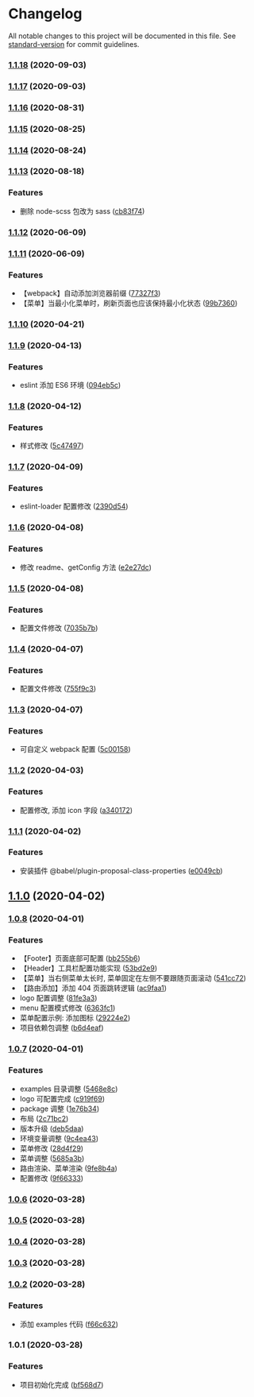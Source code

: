 # Changelog

All notable changes to this project will be documented in this file. See [standard-version](https://github.com/conventional-changelog/standard-version) for commit guidelines.

### [1.1.18](https://github.com/qianyin925/qy-create-react/compare/v1.1.17...v1.1.18) (2020-09-03)

### [1.1.17](https://github.com/qianyin925/qy-create-react/compare/v1.1.16...v1.1.17) (2020-09-03)

### [1.1.16](https://github.com/qianyin925/qy-create-react/compare/v1.1.15...v1.1.16) (2020-08-31)

### [1.1.15](https://github.com/qianyin925/qy-create-react/compare/v1.1.14...v1.1.15) (2020-08-25)

### [1.1.14](https://github.com/qianyin925/qy-create-react/compare/v1.1.13...v1.1.14) (2020-08-24)

### [1.1.13](https://github.com/qianyin925/qy-create-react/compare/v1.1.12...v1.1.13) (2020-08-18)


### Features

* 删除 node-scss 包改为 sass ([cb83f74](https://github.com/qianyin925/qy-create-react/commit/cb83f7459ba70c1c87800e52fb1607bf3550d42a))

### [1.1.12](https://github.com/qianyin925/qy-create-react/compare/v1.1.11...v1.1.12) (2020-06-09)

### [1.1.11](https://github.com/qianyin925/qy-create-react/compare/v1.1.10...v1.1.11) (2020-06-09)


### Features

* 【webpack】自动添加浏览器前缀 ([77327f3](https://github.com/qianyin925/qy-create-react/commit/77327f30c55d761cacfe9dcfe0d1298a5921fa90))
* 【菜单】当最小化菜单时，刷新页面也应该保持最小化状态 ([99b7360](https://github.com/qianyin925/qy-create-react/commit/99b7360d527df734fb3bc5a1c8fe13ea71fe5b9d))

### [1.1.10](https://github.com/qianyin925/qy-create-react/compare/v1.1.9...v1.1.10) (2020-04-21)

### [1.1.9](https://github.com/qianyin925/qy-create-react/compare/v1.1.8...v1.1.9) (2020-04-13)


### Features

* eslint 添加 ES6 环境 ([094eb5c](https://github.com/qianyin925/qy-create-react/commit/094eb5c3051f68370572dc58ec1e942fb062b3bf))

### [1.1.8](https://github.com/qianyin925/qy-create-react/compare/v1.1.7...v1.1.8) (2020-04-12)


### Features

* 样式修改 ([5c47497](https://github.com/qianyin925/qy-create-react/commit/5c474974ba526b28c8e656b5dc8e0b0d58fba51e))

### [1.1.7](https://github.com/qianyin925/qy-create-react/compare/v1.1.6...v1.1.7) (2020-04-09)


### Features

* eslint-loader 配置修改 ([2390d54](https://github.com/qianyin925/qy-create-react/commit/2390d546569dcb89f8a8ba22fa2836fee69d8c3f))

### [1.1.6](https://github.com/qianyin925/qy-create-react/compare/v1.1.5...v1.1.6) (2020-04-08)


### Features

* 修改 readme、getConfig 方法 ([e2e27dc](https://github.com/qianyin925/qy-create-react/commit/e2e27dc5a136e434e374e054bfac8fda77632c17))

### [1.1.5](https://github.com/qianyin925/qy-create-react/compare/v1.1.4...v1.1.5) (2020-04-08)


### Features

* 配置文件修改 ([7035b7b](https://github.com/qianyin925/qy-create-react/commit/7035b7bf3dc787642b6215807b018d6a2f4d5fd4))

### [1.1.4](https://github.com/qianyin925/qy-create-react/compare/v1.1.3...v1.1.4) (2020-04-07)


### Features

* 配置文件修改 ([755f9c3](https://github.com/qianyin925/qy-create-react/commit/755f9c3c329821b5e8c2e148c6b842369adf4d3b))

### [1.1.3](https://github.com/qianyin925/qy-create-react/compare/v1.1.2...v1.1.3) (2020-04-07)


### Features

* 可自定义 webpack 配置 ([5c00158](https://github.com/qianyin925/qy-create-react/commit/5c00158e7e818ce7c9cce685d4dce4fd8783a817))

### [1.1.2](https://github.com/qianyin925/qy-create-react/compare/v1.1.1...v1.1.2) (2020-04-03)


### Features

* 配置修改, 添加 icon 字段 ([a340172](https://github.com/qianyin925/qy-create-react/commit/a340172405c21811c2ad6b35fe9df0b08b15fdc2))

### [1.1.1](https://github.com/qianyin925/qy-create-react/compare/v1.1.0...v1.1.1) (2020-04-02)


### Features

* 安装插件 @babel/plugin-proposal-class-properties ([e0049cb](https://github.com/qianyin925/qy-create-react/commit/e0049cb7d05594a2d6a7178fa51e3ebbb0a857dd))

## [1.1.0](https://github.com/qianyin925/qy-create-react/compare/v1.0.8...v1.1.0) (2020-04-02)

### [1.0.8](https://github.com/qianyin925/qy-create-react/compare/v1.0.7...v1.0.8) (2020-04-01)


### Features

* 【Footer】页面底部可配置 ([bb255b6](https://github.com/qianyin925/qy-create-react/commit/bb255b6b59e539f7eb2ab8c7da680df2f975eb6e))
* 【Header】工具栏配置功能实现 ([53bd2e9](https://github.com/qianyin925/qy-create-react/commit/53bd2e9f730d372623d7ec7a7d85e43c8216fa2f))
* 【菜单】当右侧菜单太长时, 菜单固定在左侧不要跟随页面滚动 ([541cc72](https://github.com/qianyin925/qy-create-react/commit/541cc724163570c4b3ea57c8253883cd87964afb))
* 【路由添加】添加 404 页面跳转逻辑 ([ac9faa1](https://github.com/qianyin925/qy-create-react/commit/ac9faa184096b87ab9d0cfd3b9347ac067756949))
* logo 配置调整 ([81fe3a3](https://github.com/qianyin925/qy-create-react/commit/81fe3a38f10c3a10b4e2d4d134744680206806e9))
* menu 配置模式修改 ([6363fc1](https://github.com/qianyin925/qy-create-react/commit/6363fc1dd93321409eadb114620c3c6da08f4266))
* 菜单配置示例: 添加图标 ([29224e2](https://github.com/qianyin925/qy-create-react/commit/29224e2fe24b90744aedbf3bc1a93efbfafb7217))
* 项目依赖包调整 ([b6d4eaf](https://github.com/qianyin925/qy-create-react/commit/b6d4eaffc4b7bb83551cf6074d254ebc409c90cd))

### [1.0.7](https://github.com/qianyin925/qy-create-react/compare/v1.0.6...v1.0.7) (2020-04-01)


### Features

* examples 目录调整 ([5468e8c](https://github.com/qianyin925/qy-create-react/commit/5468e8c4b5a6820fadaf34f03e327f07e0f3c5e6))
* logo 可配置完成 ([c919f69](https://github.com/qianyin925/qy-create-react/commit/c919f694d2628bb681e72200962ad470fa4241dd))
* package 调整 ([1e76b34](https://github.com/qianyin925/qy-create-react/commit/1e76b34ef447be790c0d0caed159ea567a60da70))
* 布局 ([2c71bc2](https://github.com/qianyin925/qy-create-react/commit/2c71bc2a2cef4da417ecb5bb02f8f9139a6695e9))
* 版本升级 ([deb5daa](https://github.com/qianyin925/qy-create-react/commit/deb5daa96a35f307ba12754d0d8959f8091f347f))
* 环境变量调整 ([9c4ea43](https://github.com/qianyin925/qy-create-react/commit/9c4ea43714ffe754217d4716474b0fc2d93ccf82))
* 菜单修改 ([28d4f29](https://github.com/qianyin925/qy-create-react/commit/28d4f29b2045d52ef238f270460fc2e6bb33a49b))
* 菜单调整 ([5685a3b](https://github.com/qianyin925/qy-create-react/commit/5685a3b13d2ba8fea521be889d02579764b3ac0e))
* 路由渲染、菜单渲染 ([9fe8b4a](https://github.com/qianyin925/qy-create-react/commit/9fe8b4a05a20f22c5c45a0376e4f088fba167647))
* 配置修改 ([9f66333](https://github.com/qianyin925/qy-create-react/commit/9f663337dbe805a411b33bf7332168c9a9f5a418))

### [1.0.6](https://github.com/qianyin925/qy-create-react/compare/v1.0.5...v1.0.6) (2020-03-28)

### [1.0.5](https://github.com/qianyin925/qy-create-react/compare/v1.0.4...v1.0.5) (2020-03-28)

### [1.0.4](https://github.com/qianyin925/qy-create-react/compare/v1.0.3...v1.0.4) (2020-03-28)

### [1.0.3](https://github.com/qianyin925/qy-create-react/compare/v1.0.2...v1.0.3) (2020-03-28)

### [1.0.2](https://github.com/qianyin925/qy-create-react/compare/v1.0.1...v1.0.2) (2020-03-28)


### Features

* 添加 examples 代码 ([f66c632](https://github.com/qianyin925/qy-create-react/commit/f66c632db8627c1d84c479c74e9afb2413dbd15f))

### 1.0.1 (2020-03-28)


### Features

* 项目初始化完成 ([bf568d7](https://github.com/qianyin925/qy-create-react/commit/bf568d7e556925dfe1a61717c615207fc8d7d12a))
